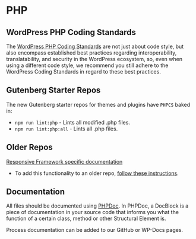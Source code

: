 # PHP

## WordPress PHP Coding Standards

The [WordPress PHP Coding Standards](https://developer.wordpress.org/coding-standards/wordpress-coding-standards/php/) are not just about code style, but also encompass established best practices regarding interoperability, translatability, and security in the WordPress ecosystem, so, even when using a different code style, we recommend you still adhere to the WordPress Coding Standards in regard to these best practices.

## Gutenberg Starter Repos

The new Gutenberg starter repos for themes and plugins have `PHPCS` baked in:

- `npm run lint:php` - Lints all modified .php files.
- `npm run lint:php:all` - Lints all .php files.

## Older Repos

[Responsive Framework specific documentation](https://github.com/bu-ist/responsive-framework/wiki/Code-reviews#php)

- To add this functionality to an older repo, [follow these instructions](https://github.com/bu-ist/id-dev-library/tree/main/phpcs).

## Documentation

All files should be documented using [PHPDoc](https://docs.phpdoc.org/guide/getting-started/what-is-a-docblock.html#what-is-a-docblock). In PHPDoc, a DocBlock is a piece of documentation in your source code that informs you what the function of a certain class, method or other Structural Element is.

Process documentation can be added to our GitHub or WP-Docs pages.
